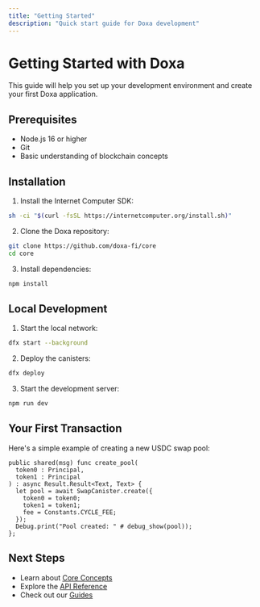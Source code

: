 ```yaml
---
title: "Getting Started"
description: "Quick start guide for Doxa development"
---
```


# Getting Started with Doxa

This guide will help you set up your development environment and create your first Doxa application.

## Prerequisites

- Node.js 16 or higher
- Git
- Basic understanding of blockchain concepts

## Installation

1. Install the Internet Computer SDK:

```bash
sh -ci "$(curl -fsSL https://internetcomputer.org/install.sh)"
```

2. Clone the Doxa repository:

```bash
git clone https://github.com/doxa-fi/core
cd core
```

3. Install dependencies:

```bash
npm install
```

## Local Development

1. Start the local network:

```bash
dfx start --background
```

2. Deploy the canisters:

```bash
dfx deploy
```

3. Start the development server:

```bash
npm run dev
```

## Your First Transaction

Here's a simple example of creating a new USDC swap pool:

```motoko
public shared(msg) func create_pool(
  token0 : Principal, 
  token1 : Principal
) : async Result.Result<Text, Text> {
  let pool = await SwapCanister.create({
    token0 = token0;
    token1 = token1;
    fee = Constants.CYCLE_FEE;
  });
  Debug.print("Pool created: " # debug_show(pool));
};
```

## Next Steps

- Learn about [Core Concepts](/docs/core-concepts)
- Explore the [API Reference](/docs/api-reference)
- Check out our [Guides](/docs/guides) 